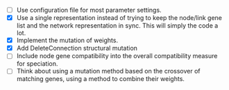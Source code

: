 - [ ] Use configuration file for most parameter settings.
- [x] Use a single representation instead of trying to keep the node/link
      gene list and the network representation in sync. This will simply
      the code a lot.
- [x] Implement the mutation of weights.
- [x] Add DeleteConnection structural mutation
- [ ] Include node gene compatibility into the overall compatibility measure
      for speciation.
- [ ] Think about using a mutation method based on the crossover of matching
      genes, using a method to combine their weights.
